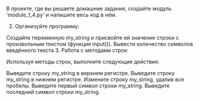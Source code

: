  В проекте, где вы решаете домашние задания, создайте модуль 'module_1_4.py' и напишите весь код в нём.

 2. Организуйте программу:

Создайте переменную my_string и присвойте ей значение строки с произвольным текстом (функция input()).
Вывести количество символов введённого текста
3. Работа с методами строк:

Используя методы строк, выполните следующие действия:



Выведите строку my_string в верхнем регистре.
Выведите строку my_string в нижнем регистре.
Измените строку my_string, удалив все пробелы.
Выведите первый символ строки my_string.
Выведите последний символ строки my_string.
